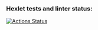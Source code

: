 ### Hexlet tests and linter status:
[![Actions Status](https://github.com/Medsoniams/frontend-project-44/actions/workflows/hexlet-check.yml/badge.svg)](https://github.com/Medsoniams/frontend-project-44/actions)